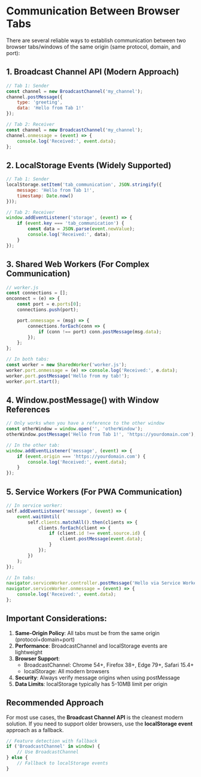# Communication Between Browser Tabs

There are several reliable ways to establish communication between two browser tabs/windows of the same origin (same protocol, domain, and port):

## 1. **Broadcast Channel API** (Modern Approach)

```javascript
// Tab 1: Sender
const channel = new BroadcastChannel('my_channel');
channel.postMessage({
    type: 'greeting',
    data: 'Hello from Tab 1!'
});

// Tab 2: Receiver
const channel = new BroadcastChannel('my_channel');
channel.onmessage = (event) => {
    console.log('Received:', event.data);
};
```

## 2. **LocalStorage Events** (Widely Supported)

```javascript
// Tab 1: Sender
localStorage.setItem('tab_communication', JSON.stringify({
    message: 'Hello from Tab 1!',
    timestamp: Date.now()
}));

// Tab 2: Receiver
window.addEventListener('storage', (event) => {
    if (event.key === 'tab_communication') {
        const data = JSON.parse(event.newValue);
        console.log('Received:', data);
    }
});
```

## 3. **Shared Web Workers** (For Complex Communication)

```javascript
// worker.js
const connections = [];
onconnect = (e) => {
    const port = e.ports[0];
    connections.push(port);

    port.onmessage = (msg) => {
        connections.forEach(conn => {
            if (conn !== port) conn.postMessage(msg.data);
        });
    };
};

// In both tabs:
const worker = new SharedWorker('worker.js');
worker.port.onmessage = (e) => console.log('Received:', e.data);
worker.port.postMessage('Hello from my tab!');
worker.port.start();
```

## 4. **Window.postMessage() with Window References**

```javascript
// Only works when you have a reference to the other window
const otherWindow = window.open('', 'otherWindow');
otherWindow.postMessage('Hello from Tab 1!', 'https://yourdomain.com');

// In the other tab:
window.addEventListener('message', (event) => {
    if (event.origin === 'https://yourdomain.com') {
        console.log('Received:', event.data);
    }
});
```

## 5. **Service Workers** (For PWA Communication)

```javascript
// In service worker:
self.addEventListener('message', (event) => {
    event.waitUntil(
        self.clients.matchAll().then(clients => {
            clients.forEach(client => {
                if (client.id !== event.source.id) {
                    client.postMessage(event.data);
                }
            });
        })
    );
});

// In tabs:
navigator.serviceWorker.controller.postMessage('Hello via Service Worker!');
navigator.serviceWorker.onmessage = (event) => {
    console.log('Received:', event.data);
};
```

## Important Considerations:

1. **Same-Origin Policy**: All tabs must be from the same origin (protocol+domain+port)
2. **Performance**: BroadcastChannel and localStorage events are lightweight
3. **Browser Support**:
   - BroadcastChannel: Chrome 54+, Firefox 38+, Edge 79+, Safari 15.4+
   - localStorage: All modern browsers
4. **Security**: Always verify message origins when using postMessage
5. **Data Limits**: localStorage typically has 5-10MB limit per origin

## Recommended Approach

For most use cases, the **Broadcast Channel API** is the cleanest modern solution. If you need to support older browsers, use the **localStorage event** approach as a fallback.

```javascript
// Feature detection with fallback
if ('BroadcastChannel' in window) {
    // Use BroadcastChannel
} else {
    // Fallback to localStorage events
}
```
